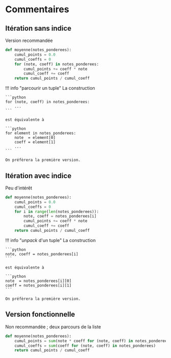 # Commentaires

## Itération sans indice

Version recommandée

```python
def moyenne(notes_ponderees):
    cumul_points = 0.0
    cumul_coeffs = 0
    for (note, coeff) in notes_ponderees:
        cumul_points += coeff * note
        cumul_coeff += coeff
    return cumul_points / cumul_coeff
```

!!! info "parcourir un tuple"
    La construction

    ```python
    for (note, coeff) in notes_ponderees:
        ...
    ```

    est équivalente à

    ```python
    for element in notes_ponderees:
        note  = element[0]
        coeff = element[1]
        ...
    ```

    On préfèrera la première version.


## Itération avec indice

Peu d'intérêt

```python
def moyenne(notes_ponderees):
    cumul_points = 0.0
    cumul_coeffs = 0
    for i in range(len(notes_ponderees)):
        note, coeff = notes_ponderees[i]
        cumul_points += coeff * note
        cumul_coeff += coeff
    return cumul_points / cumul_coeff
```

!!! info "_unpack_ d'un tuple"
    La construction

    ```python
    note, coeff = notes_ponderees[i]
    ```

    est équivalente à

    ```python
    note  = notes_ponderees[i][0]
    coeff = notes_ponderees[i][1]
    ```

    On préfèrera la première version.


## Version fonctionnelle

Non recommandée ; deux parcours de la liste

```python
def moyenne(notes_ponderees):
    cumul_points = sum(note * coeff for (note, coeff) in notes_ponderees)
    cumul_coeffs = sum(coeff for (note, coeff) in notes_ponderees)
    return cumul_points / cumul_coeff
```
